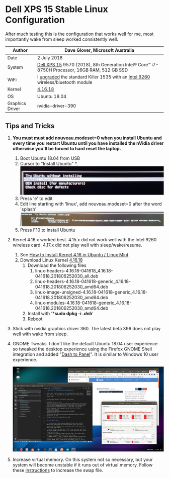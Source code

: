 # Dell XPS 15 Stable Linux Configuration

After much testing this is the configuration that works well for me, most importantly wake from sleep worked consistently well.

|Author|Dave Glover, Microsoft Australia|
|----|---|
|Date| 2 July 2018|
|System| [Dell XPS 15](https://www.dell.com/en-au/shop/dell-laptops/new-xps-15/spd/xps-15-9570-laptop/b510521au) 9570 (2018), 8th Generation Intel® Core™ i7-8750H Processor, 16GB RAM, 512 GB SSD
|WiFi| I [upgraded](https://www.youtube.com/watch?v=hAKpjfc2hs8&t=146s) the standard Killer 1535 with an [Intel 9260]((https://ark.intel.com/products/99445/Intel-Wireless-AC-9260)) wireless/bluetooth module|
|Kernel| [4.16.18](http://kernel.ubuntu.com/~kernel-ppa/mainline/v4.16.18/)|
|OS|Ubuntu 18.04|
|Graphics Driver| nvidia-driver-390|

## Tips and Tricks

1. **You must must add nouveau.modeset=0 when you install Ubuntu and every time you restart Ubuntu until you have installed the nVidia driver otherwise you'll be forced to hard reset the laptop.**
    1. Boot Ubuntu 18.04 from USB
    2. Cursor to "Install Ubuntu"
    *. ![](../resources/install-ubuntu.jpg) 
    1. Press 'e' to edit
    2. Edit line starting with 'linux', add nouveau.modeset=0 after the word 'splash'
    ![](../resources/set-boot-options.jpg)
    3. Press F10 to install Ubuntu
2. Kernel 4.16.x worked best. 4.15.x did not work well with the Intel 9260 wireless card. 4.17.x did not play well with sleep/wake/resume.
    1. See [How to Install Kernel 4.16 in Ubuntu / Linux Mint](http://ubuntuhandbook.org/index.php/2018/04/install-kernel-4-16-ubuntu-linux-mint/)
    2. Download Linux Kernel [4.16.18](http://kernel.ubuntu.com/~kernel-ppa/mainline/v4.16.18/)
        1. Download the following files
            1. linux-headers-4.16.18-041618_4.16.18-041618.201806252030_all.deb
            2. linux-headers-4.16.18-041618-generic_4.16.18-041618.201806252030_amd64.deb
            3. linux-image-unsigned-4.16.18-041618-generic_4.16.18-041618.201806252030_amd64.deb
            4.   linux-modules-4.16.18-041618-generic_4.16.18-041618.201806252030_amd64.deb
        2.   Install with '***sudo dpkg -i *.deb***'
        3.   Reboot

3. Stick with nvidia graphics driver 360. The latest beta 396 does not play well with wake from sleep.
4. GNOME Tweaks. I don't like the default Ubuntu 18.04 user experience so tweaked the desktop experience using the Firefox GNOME Shell integration and added "[Dash to Panel](https://extensions.gnome.org/extension/1160/dash-to-panel/)". It is similar to Windows 10 user experience.

    ![Ubuntu Desktop with Dash to Panel](../resources/ubuntu-desktop.png)

5. Increase virtual memory. On this system not so necessary, but your system will become unstable if it runs out of virtual memory. Follow these [instructions](https://askubuntu.com/questions/927854/how-do-i-increase-the-size-of-swapfile-without-removing-it-in-the-terminal) to increase the swap file.